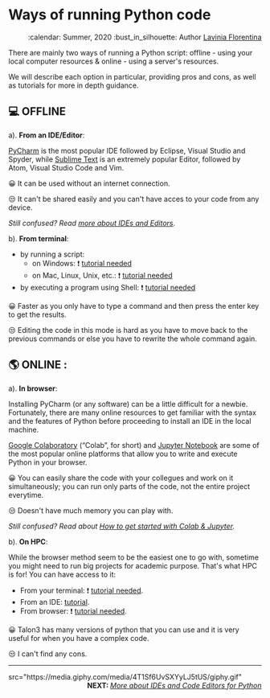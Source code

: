 # Ways of running Python code

<div align="right">
<p> :calendar: Summer, 2020
:bust_in_silhouette: Author <a href="https://github.com/laviniaflorentina"> Lavinia Florentina </a> </p>
</div>

There are mainly two ways of running a Python script: offline - using your local computer resources & online - using a server's resources. 

We will describe each option in particular, providing pros and cons, as well as tutorials for more in depth guidance.

## :computer: **OFFLINE** 
a). **From an IDE/Editor**: 

[PyCharm](https://www.jetbrains.com/pycharm/) is the most popular IDE followed by Eclipse, Visual Studio and Spyder, while [Sublime Text](http://www.sublimetext.com) is an extremely popular Editor, followed by Atom, Visual Studio Code and Vim.

:grinning: It can be used without an internet connection.
  
:unamused: It can't be shared easily and you can't have acces to your code from any device.  

_Still confused? Read [more about IDEs and Editors](https://github.com/UNT-RITS/Tutorials/blob/master/Basic_Python/more_about_IDEs_Editors.md#more-about-ides-and-code-editors-for-python)._

b). **From terminal**: 

  - by running a script:
     - on Windows: :exclamation: [tutorial needed]()
     - on Mac, Linux, Unix, etc.: :exclamation: [tutorial needed]()
  - by executing a program using Shell: :exclamation: [tutorial needed]()

:grinning: Faster as you only have to type a command and then press the enter key to get the results.
  
:unamused: Editing the code in this mode is hard as you have to move back to the previous commands or else you have to rewrite the whole command again.

## :earth_americas: **ONLINE** : 
a). **In browser**: 

Installing PyCharm (or any software) can be a little difficult for a newbie. Fortunately, there are many online resources to get familiar with the syntax and the features of Python before proceeding to install an IDE in the local machine.

[Google Colaboratory](https://colab.research.google.com/notebooks/intro.ipynb) (“Colab”, for short) and [Jupyter Notebook](https://jupyter.org/try) are some of the most popular online platforms that allow you to write and execute Python in your browser.

:grinning: You can easily share the code with your collegues and work on it simultaneously; you can run only parts of the code, not the entire project everytime.
  
:unamused: Doesn't have much memory you can play with.

_Still confused? Read about [How to get started with Colab & Jupyter](https://github.com/UNT-RITS/Tutorials/blob/master/Basic_Python/online_in_browser.md#how-to-get-started-with-google-colaboratory--jupyter-notebook)._

b). **On HPC**: 

While the browser method seem to be the easiest one to go with, sometime you might need to run big projects for academic purpose. That's what HPC is for! You can have access to it:

  - From your terminal: :exclamation: [tutorial needed]().
  - From an IDE: [tutorial](https://github.com/UNT-RITS/Tutorials/blob/master/Basic_Python/clone_git_pycharm.md).
  - From browser: :exclamation: [tutorial needed]().

:grinning: Talon3 has many versions of python that you can use and it is very useful for when you have a complex code.
  
:unamused: I can't find any cons. 

--------------------------

<div align="centre"> src="https://media.giphy.com/media/4T1Sf6UvSXYyLJ5tUS/giphy.gif" 
</div>


<div align="right">
<b> NEXT:  </b> 
<a href="https://github.com/UNT-RITS/Tutorials/blob/master/Basic_Python/more_about_IDEs_Editors.md#more-about-ides-and-code-editors-for-python" ><i> More about IDEs and Code Editors for Python </i></a> 
</div>  
